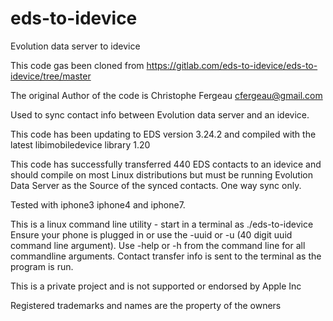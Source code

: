 eds-to-idevice
==============
Evolution data server to idevice

This code gas been cloned from https://gitlab.com/eds-to-idevice/eds-to-idevice/tree/master

The original Author of the code is Christophe Fergeau <cfergeau@gmail.com>

Used to sync contact info between Evolution data server and an idevice.

This code has been updating to  EDS version 3.24.2 and compiled with the latest
libimobiledevice library 1.20

This code has successfully transferred 440 EDS contacts to an idevice
and should compile on most Linux distributions but must be running 
Evolution Data Server as the Source of the synced contacts.
One way sync only.

Tested with iphone3 iphone4 and iphone7.

This is a linux command line utility - start in a terminal as ./eds-to-idevice
Ensure your phone is plugged in or use the -uuid or -u (40 digit uuid command line argument).
Use -help or -h from the command line for all commandline arguments.
Contact transfer info is sent to the terminal as the program is run.

This is a private project and is not supported or endorsed by Apple Inc

Registered trademarks and names are the property of the owners


